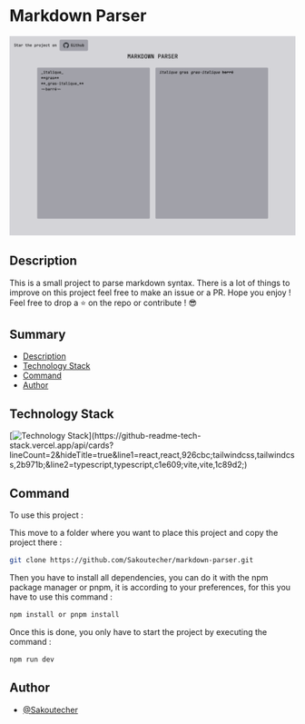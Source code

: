# Markdown Parser

<img src='preview.png'>

## Description

This is a small project to parse markdown syntax. There is a lot of things to improve on this project feel free to make an issue or a PR. Hope you enjoy ! Feel free to drop a ⭐ on the repo or contribute ! 😎

## Summary

- [Description](#description)
- [Technology Stack](#technology-stack)
- [Command](#command)
- [Author](#author)

## Technology Stack

[![Technology Stack](https://github-readme-tech-stack.vercel.app/api/cards?lineCount=2&hideTitle=true&line1=react,react,926cbc;tailwindcss,tailwindcss,2b971b;&line2=typescript,typescript,c1e609;vite,vite,1c89d2;)](https://github-readme-tech-stack.vercel.app/api/cards?lineCount=2&hideTitle=true&line1=react,react,926cbc;tailwindcss,tailwindcss,2b971b;&line2=typescript,typescript,c1e609;vite,vite,1c89d2;)

## Command

To use this project :

This move to a folder where you want to place this project and copy the project there :

```bash
git clone https://github.com/Sakoutecher/markdown-parser.git
```

Then you have to install all dependencies, you can do it with the npm package manager or pnpm, it is according to your preferences, for this you have to use this command :

```bash
npm install or pnpm install
```

Once this is done, you only have to start the project by executing the command :

```bash
npm run dev
```

## Author

- [@Sakoutecher](https://github.com/Sakoutecher)

